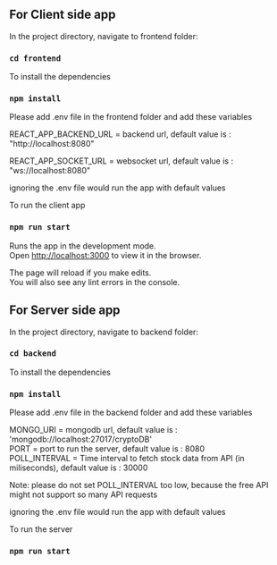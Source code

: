 ## For Client side app

In the project directory, navigate to frontend folder:
### `cd frontend`

To install the dependencies
### `npm install`

Please add .env file in the frontend folder and add these variables

REACT_APP_BACKEND_URL = backend url, default value is : "http://localhost:8080"

REACT_APP_SOCKET_URL = websocket url, default value is : "ws://localhost:8080"

ignoring the .env file would run the app with default values

To run the client app
### `npm run start`

Runs the app in the development mode.\
Open [http://localhost:3000](http://localhost:3000) to view it in the browser.

The page will reload if you make edits.\
You will also see any lint errors in the console.


## For Server side app

In the project directory, navigate to backend folder:
### `cd backend`

To install the dependencies
### `npm install`

Please add .env file in the backend folder and add these variables

MONGO_URI = mongodb url, default value is : 'mongodb://localhost:27017/cryptoDB'\
PORT = port to run the server, default value is : 8080\
POLL_INTERVAL = Time interval to fetch stock data from API (in miliseconds), default value is : 30000

Note: please do not set POLL_INTERVAL too low, because the free API might not support so many API requests

ignoring the .env file would run the app with default values

To run the server
### `npm run start`
